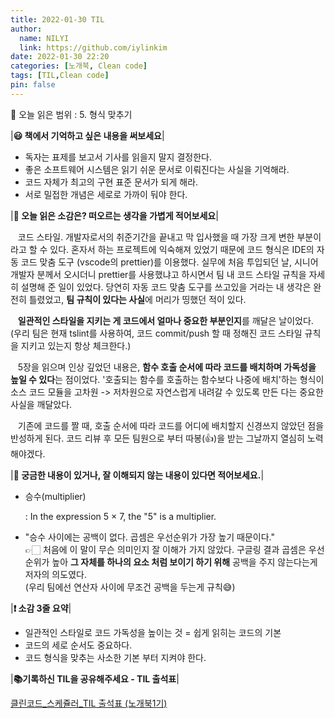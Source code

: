 ```yaml
---
title: 2022-01-30 TIL
author:
  name: NILYI
  link: https://github.com/iylinkim
date: 2022-01-30 22:20 
categories: [노개북, Clean code]
tags: [TIL,Clean code]
pin: false
---
```



🔖 오늘 읽은 범위 : 5. 형식 맞추기


|**😃 책에서 기억하고 싶은 내용을 써보세요**|

- 독자는 표제를 보고서 기사를 읽을지 말지 결정한다.
- 좋은 소프트웨어 시스템은 읽기 쉬운 문서로 이뤄진다는 사실을 기억해라.
- 코드 자체가 최고의 구현 표준 문서가 되게 해라.
- 서로 밀접한 개념은 세로로 가까이 둬야 한다.

|**🤔 오늘 읽은 소감은? 떠오르는 생각을 가볍게 적어보세요**|

&nbsp;&nbsp; 코드 스타일. 개발자로서의 취준기간을 끝내고 막 입사했을 때 가장 크게 변한 부분이라고 할 수 있다.
혼자서 하는 프로젝트에 익숙해져 있었기 때문에 코드 형식은 IDE의 자동 코드 맞춤 도구 (vscode의 prettier)를 이용했다. 실무에 처음 투입되던 날, 시니어 개발자 분께서 오시더니 prettier를 사용했냐고 하시면서 팀 내 코드 스타일 규칙을 자세히 설명해 준 일이 있었다. 당연히 자동 코드 맞춤 도구를 쓰고있을 거라는 내 생각은 완전히 틀렸었고, **팀 규칙이 있다는 사실**에 머리가 띵했던 적이 있다.


&nbsp;&nbsp; **일관적인 스타일을 지키는 게 코드에서 얼마나 중요한 부분인지**를 깨달은 날이었다. (우리 팀은 현재 tslint를 사용하여, 코드 commit/push 할 때 정해진 코드 스타일 규칙을 지키고 있는지 항상 체크한다.)

&nbsp;&nbsp; 5장을 읽으며 인상 깊었던 내용은, **함수 호출 순서에 따라 코드를 배치하며 가독성을 높일 수 있다**는 점이었다. '호출되는 함수를 호출하는 함수보다 나중에 배치'하는 형식이 소스 코드 모듈을 고차원 -> 저차원으로 자연스럽게 내려갈 수 있도록 만든 다는 중요한 사실을 깨달았다. 

&nbsp;&nbsp; 기존에 코드를 짤 때, 호출 순서에 따라 코드를 어디에 배치할지 신경쓰지 않았던 점을 반성하게 된다. 코드 리뷰 후 모든 팀원으로 부터 따봉(👍)을 받는 그날까지 열심히 노력해야겠다.



|**🔎 궁금한 내용이 있거나, 잘 이해되지 않는 내용이 있다면 적어보세요.**| 

- 승수(multiplier)  

  : In the expression 5 × 7, the "5" is a multiplier.

- "승수 사이에는 공백이 없다. 곱셈은 우선순위가 가장 높기 때문이다."  
   👉🏻 처음에 이 말이 무슨 의미인지 잘 이해가 가지 않았다. 구글링 결과 곱셈은 우선순위가 높아 **그 자체를 하나의 요소 처럼 보이기 하기 위해** 공백을 주지 않는다는게 저자의 의도였다.  
  (우리 팀에선 연산자 사이에 무조건 공백을 두는게 규칙😅)


|**❗ 소감 3줄 요약**|

- 일관적인 스타일로 코드 가독성을 높이는 것 = 쉽게 읽히는 코드의 기본
- 코드의 세로 순서도 중요하다.
- 코드 형식을 맞추는 사소한 기본 부터 지켜야 한다.

|**📚기록하신 TIL을 공유해주세요 - TIL 출석표**|


[클린코드_스케쥴러_TIL 출석표 (노개북1기)](https://docs.google.com/spreadsheets/d/1Cy2NOnfFDP6Y1snkd3nL5VidLDmBq8C9696iTwbc_K0/edit#gid=0)